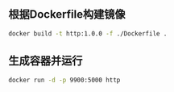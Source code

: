 ## 根据Dockerfile构建镜像

```bash
docker build -t http:1.0.0 -f ./Dockerfile .
```

## 生成容器并运行

```bash
docker run -d -p 9900:5000 http
```

